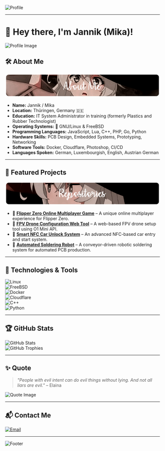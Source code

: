![Profile](https://i.ibb.co/T0ch9fG/pp2.png)

---

# 👋 Hey there, I'm Jannik (Mika)!

![Profile Image](https://i.ibb.co/s1PLVNZ/pp3.png)

## 🛠 About Me

![About Me](./img/AboutMe-elaina.png)

- **Name:** Jannik / Mika  
- **Location:** Thüringen, Germany 🇩🇪  
- **Education:** IT System Administrator in training (formerly Plastics and Rubber Technologist)  
- **Operating Systems:** 🐧 GNU/Linux & FreeBSD  
- **Programming Languages:** JavaScript, Lua, C++, PHP, Go, Python  
- **Hardware Skills:** PCB Design, Embedded Systems, Prototyping, Networking  
- **Software Tools:** Docker, Cloudflare, Photoshop, CI/CD  
- **Languages Spoken:** German, Luxembourgish, English, Austrian German  

---

## 📌 Featured Projects

![Projects](./img/Repo-elaina.png)

- 📗 [**Flipper Zero Online Multiplayer Game**](https://github.com/EinsPommes/FlipperZero-Multiplayer) – A unique online multiplayer experience for Flipper Zero.  
- 📘 [**FPV Drone Configuration Web Tool**](https://github.com/EinsPommes/FPV-Drone-Configurator) – A web-based FPV drone setup tool using O1 Mini API.  
- 📙 [**Smart NFC Car Unlock System**](https://github.com/EinsPommes/NFC-Car-Unlock) – An advanced NFC-based car entry and start system.  
- 📒 [**Automated Soldering Robot**](https://github.com/EinsPommes/Soldering-Robot) – A conveyor-driven robotic soldering system for automated PCB production.  

---

## 🚀 Technologies & Tools

![Linux](https://img.shields.io/badge/Linux-%23FCC624?style=for-the-badge&logo=linux&logoColor=black)  
![FreeBSD](https://img.shields.io/badge/FreeBSD-%23AB2B28?style=for-the-badge&logo=freebsd&logoColor=white)  
![Docker](https://img.shields.io/badge/Docker-%230db7ed?style=for-the-badge&logo=docker&logoColor=white)  
![Cloudflare](https://img.shields.io/badge/Cloudflare-F38020?style=for-the-badge&logo=Cloudflare&logoColor=white)  
![C++](https://img.shields.io/badge/C++-%2300599C?style=for-the-badge&logo=c%2B%2B&logoColor=white)  
![Python](https://img.shields.io/badge/Python-FFD43B?style=for-the-badge&logo=python&logoColor=blue)  

---

## 🏆 GitHub Stats

![GitHub Stats](https://github-readme-stats.vercel.app/api?username=einspommes&show_icons=true&theme=dark)  
![GitHub Trophies](https://github-profile-trophy.vercel.app/?username=einspommes&theme=darkhub&no-bg=true&no-frame=true&margin-w=5)  

---

## ✨ Quote

> _"People with evil intent can do evil things without lying. And not all liars are evil."_ – Elaina  

![Quote Image](https://i.ibb.co/YWjgGF4/pp1.png)  

---

## 📬 Contact Me

[![Email](https://img.shields.io/badge/Email-D14836?style=for-the-badge&logo=gmail&logoColor=white)](mailto:jannikkugler2006@web.de)  

---

![Footer](https://i.ibb.co/5r2WJZy/Elaina-With-Effective-Python-1-2.webp)
